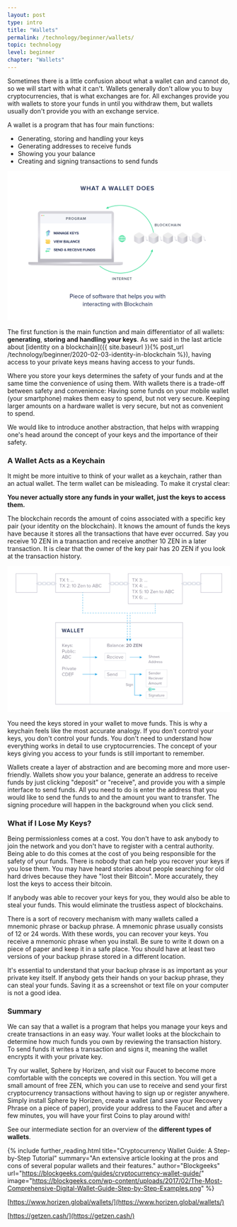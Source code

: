 ```yaml
---
layout: post
type: intro
title: "Wallets"
permalink: /technology/beginner/wallets/
topic: technology
level: beginner
chapter: "Wallets"
---
```


Sometimes there is a little confusion about what a wallet can and cannot do, so we will start with what it can't. Wallets generally don't allow you to buy cryptocurrencies, that is what exchanges are for. All exchanges provide you with wallets to store your funds in until you withdraw them, but wallets usually don't provide you with an exchange service.

A wallet is a program that has four main functions:

 - Generating, storing and handling your keys
 - Generating addresses to receive funds
 - Showing you your balance
 - Creating and signing transactions to send funds

![Wallet does](/assets/post_files/technology/beginner/wallets/wallet_does.jpg)

The first function is the main function and main differentiator of all wallets: __generating__, __storing and handling your keys__. As we said in the last article about [identity on a blockchain]({{ site.baseurl }}{% post_url /technology/beginner/2020-02-03-identity-in-blockchain %}), having access to your private keys means having access to your funds.

Where you store your keys determines the safety of your funds and at the same time the convenience of using them. With wallets there is a trade-off between safety and convenience: Having some funds on your mobile wallet (your smartphone) makes them easy to spend, but not very secure. Keeping larger amounts on a hardware wallet is very secure, but not as convenient to spend.

We would like to introduce another abstraction, that helps with wrapping one's head around the concept of your keys and the importance of their safety.

### A Wallet Acts as a Keychain

It might be more intuitive to think of your wallet as a keychain, rather than an actual wallet. The term wallet can be misleading. To make it crystal clear:

**You never actually store any funds in your wallet, just the keys to access them.** 

The blockchain records the amount of coins associated with a specific key pair (your identity on the blockchain). It knows the amount of funds the keys have because it stores all the transactions that have ever occurred. Say you receive 10 ZEN in a transaction and receive another 10 ZEN in a later transaction. It is clear that the owner of the key pair has 20 ZEN if you look at the transaction history.

![Wallet](/assets/post_files/technology/beginner/wallets/wallet.jpg)

You need the keys stored in your wallet to move funds. This is why a keychain feels like the most accurate analogy. If you don't control your keys, you don't control your funds. You don't need to understand how everything works in detail to use cryptocurrencies. The concept of your keys giving you access to your funds is still important to remember.

Wallets create a layer of abstraction and are becoming more and more user-friendly. Wallets show you your balance, generate an address to receive funds by just clicking "deposit" or "receive", and provide you with a simple interface to send funds. All you need to do is enter the address that you would like to send the funds to and the amount you want to transfer. The signing procedure will happen in the background when you click send.

### What if I Lose My Keys?

Being permissionless comes at a cost. You don't have to ask anybody to join the network and you don't have to register with a central authority. Being able to do this comes at the cost of you being responsible for the safety of your funds. There is nobody that can help you recover your keys if you lose them. You may have heard stories about people searching for old hard drives because they have "lost their Bitcoin". More accurately, they lost the keys to access their bitcoin.

If anybody was able to recover your keys for you, they would also be able to steal your funds. This would eliminate the trustless aspect of blockchains.

There is a sort of recovery mechanism with many wallets called a mnemonic phrase or backup phrase. A mnemonic phrase usually consists of 12 or 24 words. With these words, you can recover your keys. You receive a mnemonic phrase when you install. Be sure to write it down on a piece of paper and keep it in a safe place. You should have at least two versions of your backup phrase stored in a different location.

It's essential to understand that your backup phrase is as important as your private key itself. If anybody gets their hands on your backup phrase, they can steal your funds. Saving it as a screenshot or text file on your computer is not a good idea.

### Summary

We can say that a wallet is a program that helps you manage your keys and create transactions in an easy way. Your wallet looks at the blockchain to determine how much funds you own by reviewing the transaction history. To send funds it writes a transaction and signs it, meaning the wallet encrypts it with your private key.

Try our wallet, Sphere by Horizen, and visit our Faucet to become more comfortable with the concepts we covered in this section. You will get a small amount of free ZEN, which you can use to receive and send your first cryptocurrency transactions without having to sign up or register anywhere. Simply install Sphere by Horizen, create a wallet (and save your Recovery Phrase on a piece of paper), provide your address to the Faucet and after a few minutes, you will have your first Coins to play around with!

See our intermediate section for an overview of the **different types of wallets**.



{%
  include further_reading.html
  title="Cryptocurrency Wallet Guide: A Step-by-Step Tutorial"
  summary="An extensive article looking at the pros and cons of several popular wallets and their features."
  author="Blockgeeks"
  url="https://blockgeeks.com/guides/cryptocurrency-wallet-guide/"
  image="https://blockgeeks.com/wp-content/uploads/2017/02/The-Most-Comprehensive-Digital-Wallet-Guide-Step-by-Step-Examples.png"
%}


[https://www.horizen.global/wallets/](https://www.horizen.global/wallets/)

[https://getzen.cash/](https://getzen.cash/)

